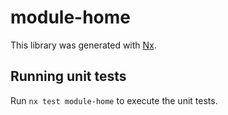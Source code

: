 # module-home

This library was generated with [Nx](https://nx.dev).

## Running unit tests

Run `nx test module-home` to execute the unit tests.
